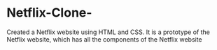# Netflix-Clone-
Created a Netflix website using HTML and CSS.
It is a prototype of the Netflix website, which has all the components of the Netflix website
